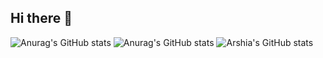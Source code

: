 ## Hi there 👋


![Anurag's GitHub stats](https://github-readme-stats.vercel.app/api?username=ArshiaSaberi=anuraghazra&show_icons=true&theme=radical)
![Anurag's GitHub stats](https://github-readme-stats.vercel.app/api?username=ArshiaSaberi=anuraghazra&show_icons=true&theme=transparent)
![Arshia's GitHub stats](https://github-readme-stats.vercel.app/api?username=ArshiaSaberi&show_icons=true&theme=radical)
